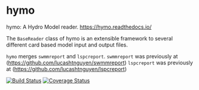 # hymo
hymo: A Hydro Model reader.
https://hymo.readthedocs.io/


The `BaseReader` class of hymo is an extensible framework to
several different card based model input and output files.


`hymo` merges `swmmreport` and `lspcreport`.
`swmmreport` was previously at (https://github.com/lucashtnguyen/swmmreport)
`lspcreport` was previously at (https://github.com/lucashtnguyen/lspcreport)

[![Build Status](https://travis-ci.org/lucashtnguyen/hymo.svg?branch=master)](https://travis-ci.org/lucashtnguyen/hymo)
[![Coverage Status](https://coveralls.io/repos/lucashtnguyen/hymo/badge.svg?branch=master)](https://coveralls.io/r/lucashtnguyen/hymo?branch=master)